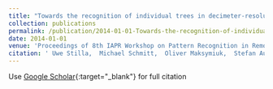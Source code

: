 ```yaml
---
title: "Towards the recognition of individual trees in decimeter-resolution airborne millimeterwave SAR"
collection: publications
permalink: /publication/2014-01-01-Towards-the-recognition-of-individual-trees-in-decimeter-resolution-airborne-millimeterwave-SAR
date: 2014-01-01
venue: 'Proceedings of 8th IAPR Workshop on Pattern Recognition in Remote Sensing'
citation: ' Uwe Stilla,  Michael Schmitt,  Oliver Maksymiuk,  Stefan Auer, &quot;Towards the recognition of individual trees in decimeter-resolution airborne millimeterwave SAR.&quot; Proceedings of 8th IAPR Workshop on Pattern Recognition in Remote Sensing, 2014.'
---
```

Use [Google Scholar](https://scholar.google.com/scholar?q=Towards+the+recognition+of+individual+trees+in+decimeter+resolution+airborne+millimeterwave+SAR){:target="_blank"} for full citation